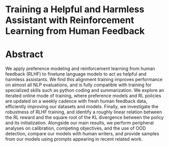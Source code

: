 # Training a Helpful and Harmless Assistant with Reinforcement Learning from Human Feedback


# Abstract
We apply preference modeling and reinforcement learning from human feedback (RLHF)
to finetune language models to act as helpful and harmless assistants. We find this alignment training improves performance on almost all NLP evaluations, and is fully compatible
with training for specialized skills such as python coding and summarization. We explore
an iterated online mode of training, where preference models and RL policies are updated
on a weekly cadence with fresh human feedback data, efficiently improving our datasets
and models. Finally, we investigate the robustness of RLHF training, and identify a roughly
linear relation between the RL reward and the square root of the KL divergence between the
policy and its initialization. Alongside our main results, we perform peripheral analyses on
calibration, competing objectives, and the use of OOD detection, compare our models with
human writers, and provide samples from our models using prompts appearing in recent
related work.
